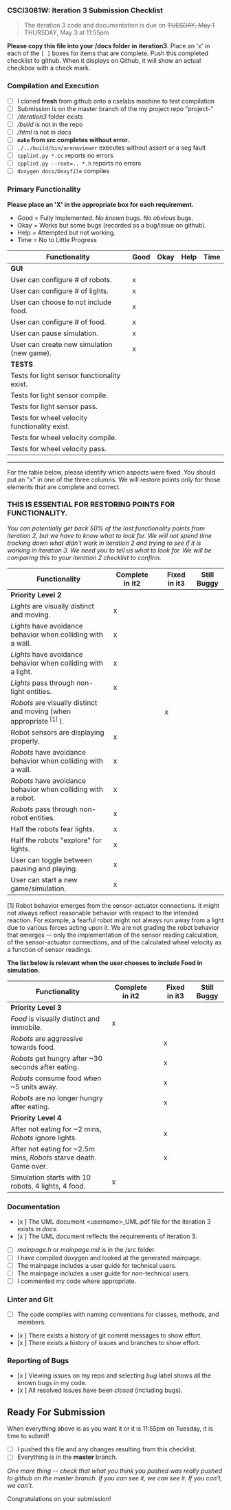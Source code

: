 ### CSCI3081W: Iteration 3 Submission Checklist

> The iteration 3 code and documentation is due on <del>TUESDAY, May 1</del> THURSDAY, May 3 at 11:55pm

**__Please copy this file into your /docs folder in iteration3__**. Place an 'x' in each of the `[ ]` boxes for items that are complete. Push this completed checklist to github. When it displays on Github, it will show an actual checkbox with a check mark.

### Compilation and Execution

- [ ] I cloned **fresh** from github onto a cselabs machine to test compilation
- [ ] Submission is on the master branch of the my project repo "project-<username>"
- [ ] _/iteration3_ folder exists
- [ ] _/build_ is not in the repo
- [ ] _/html_ is not in _docs_
- [ ] **__`make` from src completes without error.__**
- [ ] `./../build/bin/arenaviewer` executes without assert or a seg fault
- [ ] `cpplint.py *.cc` reports no errors
- [ ] `cpplint.py --root=.. *.h` reports no errors
- [ ] `doxygen docs/Doxyfile` compiles

### Primary Functionality

**__Please place an 'X' in the appropriate box for each requirement.__**
- Good = Fully Implemented. No _known_ bugs. No _obvious_ bugs.
- Okay = Works but some bugs (recorded as a bug/issue on github).
- Help = Attempted but not working.
- Time = No to Little Progress

| Functionality | Good | Okay | Help | Time |
| -------- | -------- | -------- | -------- | --------- |
| **__GUI__** |
| User can configure # of robots. |x  |  |  |  |
| User can configure # of lights. | x |  |  |  |
| User can choose to not include food. |x  |  |  |  |
| User can configure # of food. | x |  |  |  |
| User can pause simulation. | x |  |  |  |
| User can create new simulation (new game). |x  |  |  |  |
| **__TESTS__** |
| Tests for light sensor functionality exist. |  |  |  |  |
| Tests for light sensor compile. |  |  |  |  |
| Tests for light sensor pass. |  |  |  |  |
| Tests for wheel velocity functionality exist. |  |  |  |  |
| Tests for wheel velocity compile. |  |  |  |  |
| Tests for wheel velocity pass. |  |  |  |  | |

<hr>

For the table below, please identify which aspects were fixed. You should put an "x" in one of the three columns. We will restore points only for those elements that are complete and correct.

### THIS IS ESSENTIAL FOR RESTORING POINTS FOR FUNCTIONALITY. 
*You can potentially get back 50% of the lost functionality points from iteration 2, but we have to know what to look for. We will not spend time tracking down what didn't work in iteration 2 and trying to see if it is working in iteration 3. We need you to tell us what to look for. We will be comparing this to your iteration 2 checklist to confirm.*


| Functionality | Complete in it2 | | Fixed in it3 | Still Buggy |
| -------- | -------- |-| -------- | -------- |
| **__Priority Level 2__** |
| _Lights_ are visually distinct and moving. | x ||  |   |
| _Lights_ have avoidance behavior when colliding with a wall. | x ||  |   |
| _Lights_ have avoidance behavior when colliding with a light. | x ||  |   |
| _Lights_ pass through non-light entities. | x ||  |   |
| _Robots_ are visually distinct and moving (when appropriate<sup> [1] </sup>). |  || x |   |
| Robot sensors are displaying properly. | x ||  |   |
| _Robots_ have avoidance behavior when colliding with a wall. |x  ||  |   |
| _Robots_ have avoidance behavior when colliding with a robot. |x  ||  |   |
| _Robots_ pass through non-robot entities. |x  ||  |   |
| Half the robots fear lights. | x ||  |   |
| Half the robots "explore" for lights. |x  ||  |   |
| User can toggle between pausing and playing. |x  ||  |   |
| User can start a new game/simulation. | x ||  |   | |

[1] Robot behavior emerges from the sensor-actuator connections. It might not always reflect reasonable behavior with respect to the intended reaction. For example, a fearful robot might not always run away from a light due to various forces acting upon it. We are not grading the robot behavior that emerges -- only the implementation of the sensor reading calculation, of the sensor-actuator connections, and of the calculated wheel velocity as a function of sensor readings.

**__The list below is relevant when the user chooses to include Food in simulation.__**

| Functionality | Complete in it2 || Fixed in it3 | Still Buggy |
| -------- | -------- |-| -------- | -------- |
| **__Priority Level 3__** |
| _Food_ is visually distinct and immobile. | x ||  |   |
| _Robots_ are aggressive towards food. |  || x |   |
| _Robots_ get hungry after ~30 seconds after eating. |  ||x  |   |
| _Robots_ consume food when ~5 units away. |  ||x  |   |
| _Robots_ are no longer hungry after eating. |  || x |   |
| **__Priority Level 4__** |
| After not eating for ~2 mins, _Robots_ ignore lights. |  || x |   |
| After not eating for ~2.5m mins, _Robots_ starve death. Game over. |  || x |   |
| Simulation starts with 10 robots, 4 lights, 4 food. | x ||  |   | |


### Documentation

- [x ] The UML document &lt;username&gt;_UML.pdf file for the iteration 3 exists in _docs_.
- [x ] The UML document reflects the requirements of iteration 3.
- [ ] _mainpage.h_ or _mainpage.md_ is in the /src folder.
- [ ] I have compiled doxygen and looked at the generated mainpage.
- [ ] The mainpage includes a user guide for technical users.
- [ ] The mainpage includes a user guide for non-technical users.
- [ ] I commented my code where appropriate.

### Linter and Git
- [ ] The code complies with naming conventions for classes, methods, and members.
- [x ] There exists a history of git commit messages to show effort.
- [x ] There exists a history of issues and branches to show effort.

### Reporting of Bugs
- [x ] Viewing issues on my repo and selecting _bug_ label shows all the known bugs in my code.
- [x ] All resolved issues have been _closed_ (including bugs).


## Ready For Submission

When everything above is as you want it or it is 11:55pm on Tuesday, it is time to submit!

- [ ] I pushed this file and any changes resulting from this checklist.
- [ ] Everything is in the **__master__** branch.

_One more thing -- check that what you think you pushed was really pushed to github on the master branch. If you can see it, we can see it. If you can't, we can't._

Congratulations on your submission!

